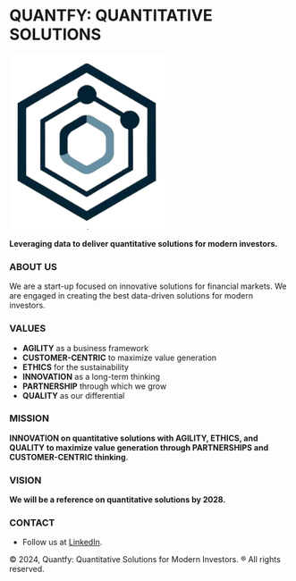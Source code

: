 # QUANTFY: QUANTITATIVE SOLUTIONS

![Quantfy ><](../statics/quantfy-icon.png)

**Leveraging data to deliver quantitative solutions for modern investors.**

### ABOUT US

We are a start-up focused on innovative solutions for financial markets. We are engaged in creating the best data-driven solutions for modern investors.

### VALUES
- **AGILITY** as a business framework
- **CUSTOMER-CENTRIC** to maximize value generation
- **ETHICS** for the sustainability
- **INNOVATION** as a long-term thinking
- **PARTNERSHIP** through which we grow
- **QUALITY** as our differential

### MISSION
**INNOVATION on quantitative solutions with AGILITY, ETHICS, and QUALITY to maximize value generation through PARTNERSHIPS and CUSTOMER-CENTRIC thinking**.

### VISION
**We will be a reference on quantitative solutions by 2028.**

### CONTACT
- Follow us at [LinkedIn](https://www.linkedin.com/company/quantfy-investments).

© 2024, Quantfy: Quantitative Solutions for Modern Investors. ® All rights reserved.
